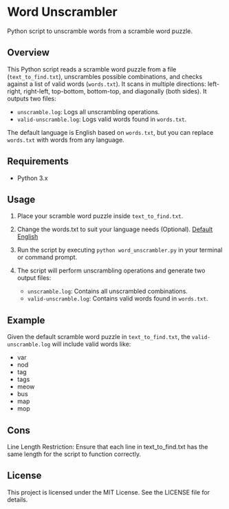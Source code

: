 # Word Unscrambler

Python script to unscramble words from a scramble word puzzle.

## Overview

This Python script reads a scramble word puzzle from a file (`text_to_find.txt`), unscrambles possible combinations, and checks against a list of valid words (`words.txt`). It scans in multiple directions: left-right, right-left, top-bottom, bottom-top, and diagonally (both sides). It outputs two files:
- `unscramble.log`: Logs all unscrambling operations.
- `valid-unscramble.log`: Logs valid words found in `words.txt`.

The default language is English based on `words.txt`, but you can replace `words.txt` with words from any language.

## Requirements

- Python 3.x

## Usage

1. Place your scramble word puzzle inside `text_to_find.txt`.
2. Change the words.txt to suit your language needs (Optional). [Default English](https://github.com/dwyl/english-words.git)
3. Run the script by executing `python word_unscrambler.py` in your terminal or command prompt.

4. The script will perform unscrambling operations and generate two output files:
   - `unscramble.log`: Contains all unscrambled combinations.
   - `valid-unscramble.log`: Contains valid words found in `words.txt`.

## Example

Given the default scramble word puzzle in `text_to_find.txt`, the `valid-unscramble.log` will include valid words like:
- var
- nod
- tag
- tags
- meow
- bus
- map
- mop

## Cons
Line Length Restriction: Ensure that each line in text_to_find.txt has the same length for the script to function correctly.

## License

This project is licensed under the MIT License. See the LICENSE file for details.
